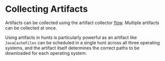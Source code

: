 # Collecting Artifacts

Artifacts can be collected using the artifact collector
[flow](../flows/starting.md). Multiple artifacts can be collected at once.

Using artifacts in hunts is particularly powerful as an artifact like
`JavaCacheFiles` can be scheduled in a single hunt across all three operating
systems, and the artifact itself determines the correct paths to be downloaded
for each operating system.
